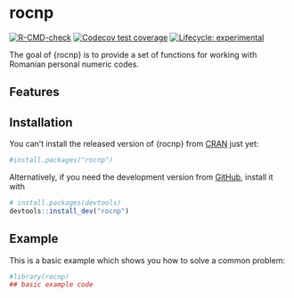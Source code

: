 
<!-- README.md is generated from README.Rmd. Please edit that file -->

# rocnp

<!-- badges: start -->

[![R-CMD-check](https://github.com/dragosmg/rocnp/workflows/R-CMD-check/badge.svg)](https://github.com/dragosmg/rocnp/actions)
[![Codecov test
coverage](https://codecov.io/gh/dragosmg/rocnp/branch/main/graph/badge.svg)](https://app.codecov.io/gh/dragosmg/rocnp?branch=main)
[![Lifecycle:
experimental](https://img.shields.io/badge/lifecycle-experimental-orange.svg)](https://lifecycle.r-lib.org/articles/stages.html#experimental)
<!-- badges: end -->

The goal of {rocnp} is to provide a set of functions for working with
Romanian personal numeric codes.

## Features

## Installation

You can’t install the released version of {rocnp} from
[CRAN](https://CRAN.R-project.org) just yet:

``` r
#install.packages("rocnp")
```

Alternatively, if you need the development version from
[GitHub](https://github.com/dragosmg/rocnp), install it with

``` r
# install.packages(devtools)
devtools::install_dev("rocnp")
```

## Example

This is a basic example which shows you how to solve a common problem:

``` r
#library(rocnp)
## basic example code
```
